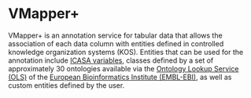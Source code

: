 # VMapper+
VMapper+ is an annotation service for tabular data that allows the association of each data column with entities defined in controlled knowledge organization systems (KOS).
Entities that can be used for the annotation include [ICASA variables](http://research.agmip.org/display/dev/ICASA+Master+Variable+List), classes defined by a set of approximately 30 ontologies available via the [Ontology Lookup Service (OLS)](https://www.ebi.ac.uk/ols/index) of the [European Bioinformatics Institute (EMBL-EBI)](https://www.ebi.ac.uk/), as well as custom entities defined by the user.
